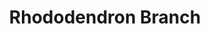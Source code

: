 ---
title: 'Rhododendron Branch'
pubDate: 2025-05-18
description: 'Rhododendron tree in full bloom'
camera: 'Nikon D3100'
image:
    url: '../../assets/photos/rhodo.jpg'
    alt: 'Purple rhododendron flowers'
tags: []
---
